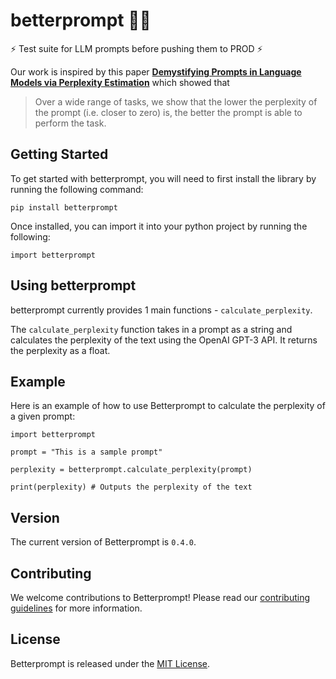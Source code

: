 # betterprompt 🧪🔬

⚡ Test suite for LLM prompts before pushing them to PROD ⚡

Our work is inspired by this paper [**Demystifying Prompts in Language Models via Perplexity Estimation**](https://arxiv.org/pdf/2212.04037.pdf) which showed that 

>Over a wide range of tasks, we show that the lower the perplexity of the prompt (i.e. closer to zero) is, the better the prompt is able to perform the task.


## Getting Started 

To get started with betterprompt, you will need to first install the library by running the following command:

`pip install betterprompt`

Once installed, you can import it into your python project by running the following:

`import betterprompt`

## Using betterprompt

betterprompt currently provides 1 main functions - `calculate_perplexity`. 

The `calculate_perplexity` function takes in a prompt as a string and calculates the perplexity of the text using the OpenAI GPT-3 API. It returns the perplexity as a float. 

## Example

Here is an example of how to use Betterprompt to calculate the perplexity of a given prompt:

```
import betterprompt

prompt = "This is a sample prompt"

perplexity = betterprompt.calculate_perplexity(prompt)

print(perplexity) # Outputs the perplexity of the text
```

## Version

The current version of Betterprompt is `0.4.0`. 

## Contributing

We welcome contributions to Betterprompt! Please read our [contributing guidelines](https://github.com/betterprompt/readme/blob/master/CONTRIBUTING.md) for more information. 

## License

Betterprompt is released under the [MIT License](https://github.com/betterprompt/readme/blob/master/LICENSE).
